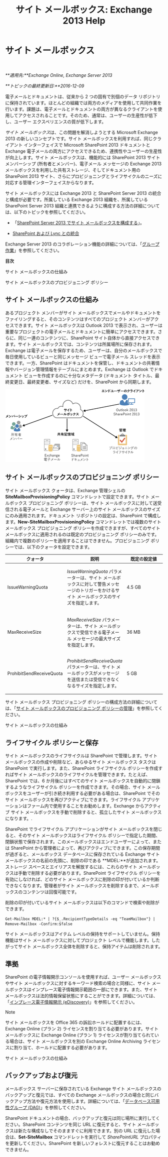 ﻿---
title: 'サイト メールボックス: Exchange 2013 Help'
TOCTitle: サイト メールボックス
ms:assetid: 2c4393f4-d274-4e6c-bd09-9577e68c5a33
ms:mtpsurl: https://technet.microsoft.com/ja-jp/library/JJ150499(v=EXCHG.150)
ms:contentKeyID: 48269303
ms.date: 04/24/2018
mtps_version: v=EXCHG.150
ms.translationtype: HT
---

# サイト メールボックス

 

_**適用先:**Exchange Online, Exchange Server 2013_

_**トピックの最終更新日:**2016-12-09_

電子メールとドキュメントは、従来から 2 つの固有で別個のデータ リポジトリに保持されています。ほとんどの組織では両方のメディアを使用して共同作業を行います。課題は、電子メールとドキュメントの両方が異なるクライアントを使用してアクセスされることです。そのため、通常は、ユーザーの生産性が低下し、ユーザー エクスペリエンスの質が低下します。

*サイト メールボックス*は、この問題を解消しようとする Microsoft Exchange 2013 の新しいコンセプトです。サイト メールボックスを利用すれば、同じクライアント インターフェイスで Microsoft SharePoint 2013 ドキュメントと Exchange 電子メールの両方にアクセスできるため、連携性やユーザーの生産性が向上します。サイト メールボックスは、機能的には SharePoint 2013 サイト メンバーシップ (所有者とメンバー)、電子メール メッセージの Exchange 2013 メールボックスを利用した共有ストレージ、そしてドキュメント用の SharePoint 2013 サイト、さらにプロビジョニングとライフサイクルのニーズに対応する管理インターフェイスからなります。

サイト メールボックスには Exchange 2013 と SharePoint Server 2013 の統合と構成が必要です。所属している Exchange 2013 組織を、所属している SharePoint Server 2013 組織と連携できるように構成する方法の詳細については、以下のトピックを参照してください。

  - 「[SharePoint Server 2013 でサイト メールボックスを構成する](https://go.microsoft.com/fwlink/p/?linkid=258264)」。

  - [SharePoint および Lync との統合](integration-with-sharepoint-and-lync-exchange-2013-help.md)

Exchange Server 2013 のコラボレーション機能の詳細については、「[グループ作業](collaboration-exchange-2013-help.md)」を参照してください。

**目次**

サイト メールボックスの仕組み

サイト メールボックスのプロビジョニング ポリシー

## サイト メールボックスの仕組み

あるプロジェクト メンバーがサイト メールボックスでメールやドキュメントをファイリングすると、そのコンテンツはすべてのプロジェクト メンバーがアクセスできます。サイト メールボックスは Outlook 2013 で表示され、ユーザーは重要なプロジェクトの電子メールとドキュメントに簡単にアクセスできます。さらに、同じ一連のコンテンツに、SharePoint サイト自体から直接アクセスできます。サイト メールボックスでは、コンテンツは所属場所に保存されます。Exchange は電子メールを保存するため、ユーザーは、自分のメールボックスで毎日使用しているビューと同じメッセージ ビューで電子メール スレッドを表示できます。一方、SharePoint はドキュメントを保管し、ドキュメントの共著情報やバージョン管理情報をテーブルにまとめます。Exchange は Outlook でドキュメント ビューを作成するのに十分なメタデータ (ドキュメント タイトル、最終変更日、最終変更者、サイズなど) だけを、SharePoint から同期します。

![サイト メールボックスの記憶域と使用法の図](images/JJ150499.b98be571-d2e0-4ebd-9fe2-440a14e91e35(EXCHG.150).gif "サイト メールボックスの記憶域と使用法の図")

## サイト メールボックスのプロビジョニング ポリシー

サイト メールボックス クォータは、Exchange 管理シェルの **SiteMailboxProvisioningPolicy** コマンドレットで設定できます。サイト メールボックス プロビジョニング ポリシーは、サイト メールボックスに対して送受信される電子メールと Exchange サーバー上のサイト メールボックスのサイズにのみ適用されます。ドキュメント リポジトリの設定は、SharePoint で構成します。**New-SiteMailboxProvisioningPolicy** コマンドレットでは複数のサイト メールボックス プロビジョニング ポリシーを作成できますが、すべてのサイト メールボックスに適用されるのは既定のプロビジョニング ポリシーのみです。組織内で複数のポリシーを適用することはできません。プロビジョニング ポリシーでは、以下のクォータを設定できます。


<table>
<colgroup>
<col style="width: 33%" />
<col style="width: 33%" />
<col style="width: 33%" />
</colgroup>
<thead>
<tr class="header">
<th>クォータ</th>
<th>説明</th>
<th>既定の設定値</th>
</tr>
</thead>
<tbody>
<tr class="odd">
<td><p>IssueWarningQuota</p></td>
<td><p><em>IssueWarningQuota</em> パラメーターは、サイト メールボックスに対して警告メッセージのトリガーをかけるサイト メールボックスのサイズを指定します。</p></td>
<td><p>4.5 GB</p></td>
</tr>
<tr class="even">
<td><p>MaxReceiveSize</p></td>
<td><p><em>MaxReceiveSize</em> パラメーターは、サイト メールボックスで受信できる電子メール メッセージの最大サイズを指定します。</p></td>
<td><p>36 MB</p></td>
</tr>
<tr class="odd">
<td><p>ProhibitSendReceiveQuota</p></td>
<td><p><em>ProhibitSendReceiveQuota</em> パラメーターは、サイト メールボックスがメッセージを送信または受信できなくなるサイズを指定します。</p></td>
<td><p>5 GB</p></td>
</tr>
</tbody>
</table>


サイト メールボックス プロビジョニング ポリシーの構成方法の詳細については、「[サイト メールボックスのプロビジョニング ポリシーの管理](manage-site-mailbox-provisioning-policies-exchange-2013-help.md)」を参照してください。

サイト メールボックスの仕組み

## ライフサイクル ポリシーと保存

サイト メールボックスのライフサイクルは SharePoint で管理します。サイト メールボックスの作成や削除など、あらゆるサイト メールボックス タスクは SharePoint で実行します。また、SharePoint ライフサイクル ポリシーを作成すればサイト メールボックスのライフサイクルを管理できます。たとえば、SharePoint では、6 か月後にはすべてのサイト メールボックスを自動的に閉鎖するようなライフサイクル ポリシーを作成できます。その場合、サイト メールボックスをユーザーが引き続き利用する必要がある場合は、SharePoint でそのサイト メールボックスを再びアクティブにできます。ライフサイクル アプリケーションはファーム内で使用することをお勧めします。Exchange からアクティブ サイト メールボックスを手動で削除すると、孤立したサイト メールボックスになります。.

SharePoint でライフサイクル アプリケーションがサイト メールボックスを閉じると、そのサイト メールボックスはライフサイクル ポリシーで指定した期間、閉鎖状態で保存されます。このメールボックスはエンドユーザーによって、または SharePoint から管理者によって、再びアクティブにできます。この保存期間が過ぎると、メールボックス データベースに保存されている Exchange サイト メールボックスの名前の先頭に、削除の印である **MDEL:**が追加されます。ストレージ スペースとエイリアスを解放するには、これらのサイト メールボックスは手動で削除する必要があります。SharePoint ライフサイクル ポリシーを有効にしなければ、どのサイト メールボックスに削除の印が付いているか判断できなくなります。管理者がサイト メールボックスを削除するまで、メールボックスのコンテンツは回復可能です。

削除の印が付いているサイト メールボックスは以下のコマンドで検索や削除ができます。

    Get-Mailbox MDEL:* | ?{$_.RecipientTypeDetails -eq "TeamMailbox"} | Remove-Mailbox -Confirm:$false

サイト メールボックスはアイテム レベルの保持をサポートしていません。保持機能はサイト メールボックスに対してプロジェクト レベルで機能します。したがってサイト メールボックス全体を削除すると、保持アイテムは削除されます。

## 準拠

SharePoint の電子情報開示コンソールを使用すれば、ユーザー メールボックスやサイト メールボックスに対するキーワード検索の場合と同様に、サイト メールボックスはインプレース電子情報開示範囲の一部にできます。また、サイト メールボックスは法的情報保留状態にすることができます。詳細については、「[インプレース電子情報開示 (eDiscovery)](in-place-ediscovery-exchange-2013-help.md)」を参照してください。


> [!NOTE]
> サイト メールボックスを Office 365 の訴訟ホールドに配置するには、Exchange Online (プラン 2) ライセンスを割り当てる必要があります。サイト メールボックスに Exchange Online (プラン 1) ライセンスが割り当てられている場合は、サイト メールボックスを別の Exchange Online Archiving ライセンスに割り当て、ホールドに配置する必要があります。



サイト メールボックスの仕組み

## バックアップおよび復元

メールボックス サーバーに保存されている Exchange サイト メールボックスのバックアップと復元では、すべての Exchange メールボックスの場合と同じバックアップ方法や復元方法を使用します。詳細については、「[データベース可用性グループ (DAG)](database-availability-groups-dags-exchange-2013-help.md)」を参照してください。

SharePoint ドキュメントの場合、バックアップと復元は同じ場所に実行してください。SharePoint コンテンツを同じ URL に復元すると、サイト メールボックスは新たな構成なしでそのまますぐに利用できます。別の URL に復元した場合は、**Set-SiteMailbox** コマンドレットを実行して *SharePointURL* プロパティを更新してください。SharePoint を新しいフォレストに復元することはお勧めできません。

